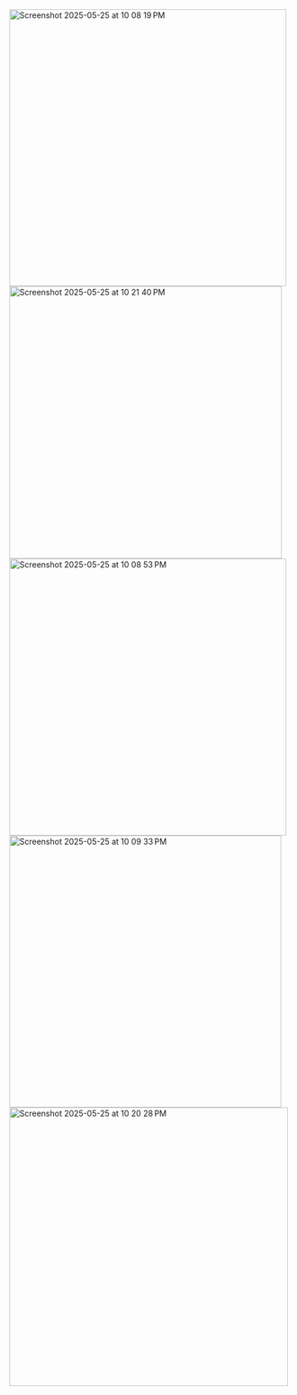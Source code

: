 
<img width="492" alt="Screenshot 2025-05-25 at 10 08 19 PM" src="https://github.com/user-attachments/assets/bea715df-61e6-4084-b94a-9a2662226b6b" />
<img width="484" alt="Screenshot 2025-05-25 at 10 21 40 PM" src="https://github.com/user-attachments/assets/756e4e2b-e95d-44e1-b005-515e8253c127" />
<img width="492" alt="Screenshot 2025-05-25 at 10 08 53 PM" src="https://github.com/user-attachments/assets/8eb811b9-330b-4b8f-9912-08601797385f" />
<img width="483" alt="Screenshot 2025-05-25 at 10 09 33 PM" src="https://github.com/user-attachments/assets/dac2edf6-c950-43fa-9a4e-7683a1baeb55" />
<img width="495" alt="Screenshot 2025-05-25 at 10 20 28 PM" src="https://github.com/user-attachments/assets/6dcd9cd3-1d14-4fe7-8b7d-aabf7e1bdcc9" />
